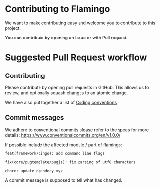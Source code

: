 # Contributing to Flamingo

We want to make contributing easy and welcome you to contribute to this project.

You can contribute by opening an Issue or with Pull request.


# Suggested Pull Request workflow
## Contributing

Please contribute by opening pull requests in GitHub.
This allows us to review, and optionally squash changes to an atomic change.

We have also put together a list of [Coding conventions](docs/1.%20Flamingo%20Basics/8.%20Coding%20Conventions.md)

## Commit messages

We adhere to conventional commits please refer to the specs for more details: https://www.conventionalcommits.org/en/v1.0.0/

If possible include the affected module / part of flamingo:

`feat(framework/dingo): add command line flags`

`fix(core/pugtemplate/pugjs): fix parsing of utf8 characters`

`chore: update dpendecy xyz`

A commit message is supposed to tell what has changed.

